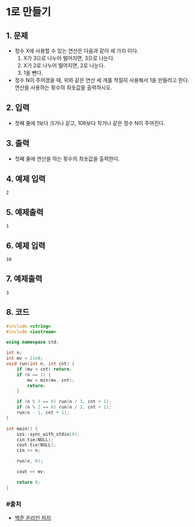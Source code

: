# 1로 만들기

## 1. 문제

- 정수 X에 사용할 수 있는 연산은 다음과 같이 세 가지 이다.
  1. X가 3으로 나누어 떨어지면, 3으로 나눈다.
  2. X가 2로 나누어 떨어지면, 2로 나눈다.
  3. 1을 뺀다.
- 정수 N이 주어졌을 때, 위와 같은 연산 세 개를 적절히 사용해서 1을 만들려고 한다. 연산을 사용하는 횟수의 최솟값을 출력하시오.

## 2. 입력
- 첫째 줄에 1보다 크거나 같고, 106보다 작거나 같은 정수 N이 주어진다.

## 3. 출력

- 첫째 줄에 연산을 하는 횟수의 최솟값을 출력한다.


## 4. 예제 입력
```
2
```

## 5. 예제출력

```
1
```

## 6. 예제 입력

```
10
```

## 7. 예제출력

```
3
```

## 8. 코드

```c++
#include <string>
#include <iostream>

using namespace std;

int n;
int mv = 21e8;
void run(int n, int cnt) {
    if (mv < cnt) return;
    if (n == 1) {
        mv = min(mv, cnt);
        return;
    }

    if (n % 3 == 0) run(n / 3, cnt + 1);
    if (n % 2 == 0) run(n / 2, cnt + 1);
    run(n - 1, cnt + 1);
}

int main() {
    ios::sync_with_stdio(0);
    cin.tie(NULL);
    cout.tie(NULL);
    cin >> n;

    run(n, 0);

    cout << mv;

    return 0;
}
```



### #출처

- [백준 온라인 저지](https://www.acmicpc.net/problem/1463)
